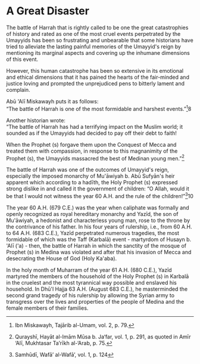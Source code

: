 A Great Disaster
================

The battle of Harrah that is rightly called to be one the great
catastrophies of history and rated as one of the most cruel events
perpetrated by the Umayyids has been so frustrating and unbearable that
some historians have tried to alleviate the lasting painful memories of
the Umayyid's reign by mentioning its marginal aspects and covering up
the inhumane dimensions of this event.

However, this human catastrophe has been so extensive in its emotional
and ethical dimensions that it has pained the hearts of the fair-minded
and justice loving and prompted the unprejudiced pens to bitterly lament
and complain.

Abū 'Alī Miskawayh puts it as follows:  
 “The battle of Harrah is one of the most formidable and harshest
events.”[^1]8

Another historian wrote:  
 “The battle of Harrah has had a terrifying impact on the Muslim world;
it sounded as if the Umayyids had decided to pay off their debt to
faith!

When the Prophet (s) forgave them upon the Conquest of Mecca and treated
them with compassion, in response to this magnanimity of the Prophet
(s), the Umayyids massacred the best of Medinan young men.”[^2]

The battle of Harrah was one of the outcomes of Umayyid's reign,
especially the imposed monarchy of Mu'āwiyah b. Abū Sufyān's heir
apparent which according to a hadīth, the Holy Prophet (s) expressed
strong dislike in and called it the government of children: “O Allah,
would it be that I would not witness the year 60 A.H. and the rule of
the children!”[^3]10

The year 60 A.H. (679 C.E.) was the year when caliphate was formally and
openly recognized as royal hereditary monarchy and Yazīd, the son of
Mu'āwiyah, a hedonist and characterless young man, rose to the throne by
the contrivance of his father. In his four years of rulership, i.e.,
from 60 A.H. to 64 A.H. (683 C.E.), Yazīd perpetrated numerous
tragedies, the most formidable of which was the Taff (Karbalā) event -
martyrdom of Husayn b. 'Alī ('a) - then, the battle of Harrah in which
the sanctity of the mosque of Prophet (s) in Medina was violated and
after that his invasion of Mecca and desecrating the House of God (Holy
Ka'aba).

In the holy month of Muharram of the year 61 A.H. (680 C.E.), Yazīd
martyred the members of the household of the Holy Prophet (s) in Karbalā
in the cruelest and the most tyrannical way possible and enslaved his
household. In Dhū'l Hajja 63 A.H. (August 683 C.E.), he masterminded the
second grand tragedy of his rulership by allowing the Syrian army to
transgress over the lives and properties of the people of Medina and the
female members of their families.

[^1]: Ibn Miskawayh, Tajārib al-Umam, vol. 2, p. 79.

[^2]: Qurayshī, Hayāt al-Imām Mūsa b. Ja‘far, vol. 1, p. 291, as quoted
in Amīr ‘Alī, Mukhtasar Ta’rīkh al-‘Arab, p. 75.

[^3]: Samhūdī, Wafā’ al-Wafā’, vol. 1, p. 124


